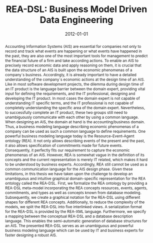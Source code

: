 ---
abstract: Accounting Information Systems (AIS) are essential for companies not only
  to record and track what events are happening or what events have happened in the
  past, they are also one of the most important tools for management to predict the
  financial future of a firm and take according actions. To enable an AIS to precisely
  record economic data and apply reasoning on them, it is crucial that the data structure
  of an AIS is built upon the economic phenomenas of a company´s business. Accordingly,
  it is already important to have a detailed understanding of the company´s economic
  actions at the design time of an AIS.  Like in most software development projects,
  the dilemma during design time of an IT product is the language barrier between
  the domain expert, providing vital input for defining the requirements, and the
  IT professional, designing and developing the IT product. In most cases the domain
  expert is not capable of understanding IT specific terms, and the IT professional
  is not capable of completely understanding the specific area of the domain expert.
  Nevertheless, to successfully complete an IT product, these two groups still need
  to unambiguously communicate with each other by using a common language.  When designing
  an AIS, the domain at hand is the accounting/business domain. Thus, a business modeling
  language describing economic phenomenas of a company can be used as such a common
  language to define requirements. One powerful business modeling language today is
  the Resource-Event-Agent ontology (REA). It not only allows describing events of
  the present and the past, it also allows specification of commitments made for future
  events. Consequently, it perfectly fits our requirement to capture the economic
  phenomenas of an AIS. However, REA is somewhat vague in the definition of its concepts
  and the current representation is merely IT related, which makes it hard to be understood
  by business experts. Accordingly, REA still cannot be used as a common communication
  language for the AIS design phase.  Given these limitations, in this thesis we have
  taken upon the challenge to develop an unambiguous and intuitive graphical domain-specific
  representation for the REA ontology called the REA-DSL. First, we formalize the
  REA ontology by providing a REA-DSL meta-model incorporating the REA concepts resources,
  events, agents, commitments, and types as well as concepts known from database modeling.
  Subsequently, we create a graphical notation for the REA-DSL using different shapes
  for different REA concepts. Additionally, to reduce the complexity of the models,
  we split the REA-DSL into five interlinked views. A serialization format for the
  REA-DSL is provided by the REA-XML language. Furthermore, we specify a mapping between
  the conceptual REA-DSL and a database description language. This enables the semi-automatic
  generation of database structures for an AIS.  The presented REA-DSL serves as an
  unambiguous and powerful business modeling language which can be used by IT and
  business experts for faster designing a robust AIS.
authors:
- Dieter Mayrhofer
date: '2012-01-01'
featured: false
publication_types:
- '7'
publishDate: '2012-01-01'
title: 'REA-DSL: Business Model Driven Data Engineering'
url_pdf: http://publik.tuwien.ac.at/files/PubDat_223117.pdf
---